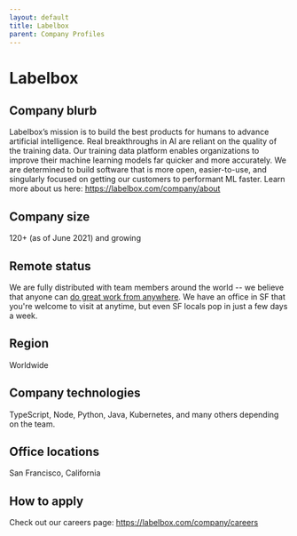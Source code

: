 ```yaml
---
layout: default
title: Labelbox
parent: Company Profiles
---
```


# Labelbox

## Company blurb

Labelbox’s mission is to build the best products for humans to advance artificial intelligence. Real breakthroughs in AI are reliant on the quality of the training data. Our training data platform enables organizations to improve their machine learning models far quicker and more accurately. We are determined to build software that is more open, easier-to-use, and singularly focused on getting our customers to performant ML faster. Learn more about us here: https://labelbox.com/company/about

## Company size

120+ (as of June 2021) and growing

## Remote status

We are fully distributed with team members around the world -- we believe that anyone can [do great work from anywhere](https://labelbox.com/company/remote-work). We have an office in SF that you're welcome to visit at anytime, but even SF locals pop in just a few days a week.

## Region

Worldwide

## Company technologies

TypeScript, Node, Python, Java, Kubernetes, and many others depending on the team.

## Office locations

San Francisco, California

## How to apply

Check out our careers page: https://labelbox.com/company/careers
